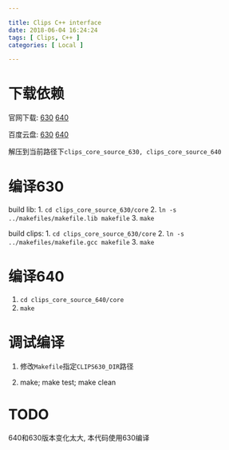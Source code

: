 ```yaml
---

title: Clips C++ interface
date: 2018-06-04 16:24:24
tags: [ Clips, C++ ]
categories: [ Local ]

---
```


下载依赖
========

官网下载: 
    [630](https://sourceforge.net/projects/clipsrules/files/CLIPS/6.30/)
    [640](https://netix.dl.sourceforge.net/project/clipsrules/CLIPS/6.40_Beta_2/clips_core_source_640.zip)

百度云盘: 
    [630](https://pan.baidu.com/s/1hzLVwX_clG50FjaJ0t7hdg)
    [640](https://pan.baidu.com/s/1calD7UUv94IVyq4mcuXPLA)


解压到当前路径下`clips_core_source_630, clips_core_source_640`

编译630
=======

build lib:
    1. `cd clips_core_source_630/core`
    2. `ln -s ../makefiles/makefile.lib makefile`
    3. `make`

build clips:
    1. `cd clips_core_source_630/core`
    2. `ln -s ../makefiles/makefile.gcc makefile`
    3. `make`

编译640
=======

1. `cd clips_core_source_640/core`
2. `make`


调试编译
========

1. 修改`Makefile`指定`CLIPS630_DIR`路径

2. make; make test; make clean

TODO
====

640和630版本变化太大, 本代码使用630编译
